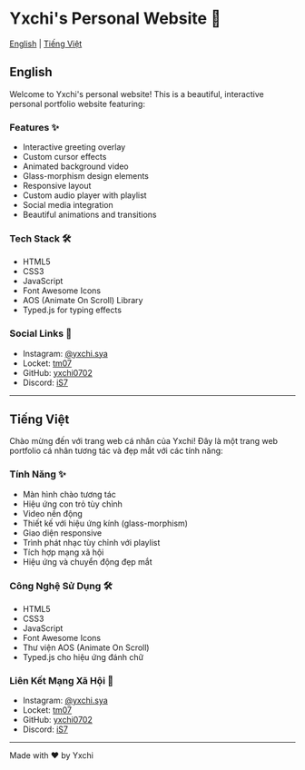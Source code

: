 # Yxchi's Personal Website 🌸

[English](#english) | [Tiếng Việt](#tiếng-việt)

## English

Welcome to Yxchi's personal website! This is a beautiful, interactive personal portfolio website featuring:

### Features ✨
- Interactive greeting overlay
- Custom cursor effects
- Animated background video
- Glass-morphism design elements
- Responsive layout
- Custom audio player with playlist
- Social media integration
- Beautiful animations and transitions

### Tech Stack 🛠
- HTML5
- CSS3
- JavaScript
- Font Awesome Icons
- AOS (Animate On Scroll) Library
- Typed.js for typing effects

### Social Links 🌟
- Instagram: [@yxchi.sya](https://www.instagram.com/yxchi.sya/)
- Locket: [tm07](https://locket.cam/tm07)
- GitHub: [yxchi0702](https://github.com/yxchi0702)
- Discord: [iS7](https://dsc.gg/iS7)

---

## Tiếng Việt

Chào mừng đến với trang web cá nhân của Yxchi! Đây là một trang web portfolio cá nhân tương tác và đẹp mắt với các tính năng:

### Tính Năng ✨
- Màn hình chào tương tác
- Hiệu ứng con trỏ tùy chỉnh
- Video nền động
- Thiết kế với hiệu ứng kính (glass-morphism)
- Giao diện responsive
- Trình phát nhạc tùy chỉnh với playlist
- Tích hợp mạng xã hội
- Hiệu ứng và chuyển động đẹp mắt

### Công Nghệ Sử Dụng 🛠
- HTML5
- CSS3
- JavaScript
- Font Awesome Icons
- Thư viện AOS (Animate On Scroll)
- Typed.js cho hiệu ứng đánh chữ

### Liên Kết Mạng Xã Hội 🌟
- Instagram: [@yxchi.sya](https://www.instagram.com/yxchi.sya/)
- Locket: [tm07](https://locket.cam/tm07)
- GitHub: [yxchi0702](https://github.com/yxchi0702)
- Discord: [iS7](https://dsc.gg/iS7)

---

Made with ❤️ by Yxchi

